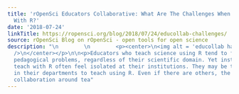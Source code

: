 ```yaml
---
title: 'rOpenSci Educators Collaborative: What Are The Challenges When Teaching Science
  With R?'
date: '2018-07-24'
linkTitle: https://ropensci.org/blog/2018/07/24/educollab-challenges/
source: rOpenSci Blog on rOpenSci - open tools for open science
description: "\n        \n        <p><center>\n<img alt = 'educollab hashtags' src='https://ropensci.org/img/blog-images/2018-07-24-educollab-challenges/educollab-logo.png'
  />\n</center></p>\n\n<p>Educators who teach science using R tend to face common
  pedagogical problems, regardless of their scientific domain. Yet instructors who
  teach with R often feel isolated at their institutions. They may be the only ones
  in their departments to teach using R. Even if there are others, the culture of
  collaboration around tea"
---
```

